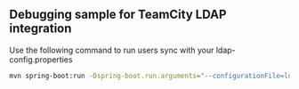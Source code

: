 ## Debugging sample for TeamCity LDAP integration

Use the following command to run users sync with your ldap-config.properties
```bash
mvn spring-boot:run -Dspring-boot.run.arguments="--configurationFile=ldap-config.properties"
```
